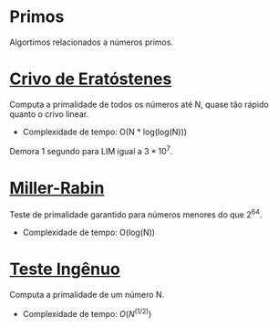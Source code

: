 # Primos

<!-- DESCRIPTION -->
Algortimos relacionados a números primos.
<!-- DESCRIPTION -->

# [Crivo de Eratóstenes](sieve.cpp)
Computa a primalidade de todos os números até N, quase tão rápido quanto o crivo linear.

- Complexidade de tempo: O(N * log(log(N)))

Demora 1 segundo para LIM igual a $3 * 10^7$.

# [Miller-Rabin](miller_rabin.cpp)
Teste de primalidade garantido para números menores do que $2^64$.

- Complexidade de tempo: O(log(N))

# [Teste Ingênuo](naive_is_prime.cpp)
Computa a primalidade de um número N.

- Complexidade de tempo: $O(N^(1/2))$
